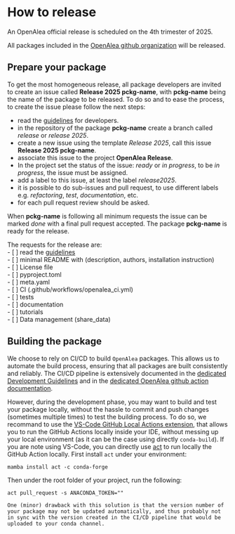 # How to release

An OpenAlea official release is scheduled on the 4th trimester of 2025.

All packages included in the [OpenAlea github organization](https://github.com/openalea) will be released.

## Prepare your package

To get the most homogeneous release, all package developers are invited to create an issue
called **Release 2025 pckg-name**, with **pckg-name** being the name of the package to be released.
To do so and to ease the process, to create the issue please follow the next steps:

- read the [guidelines](https://openalea.readthedocs.io/en/latest/development/guidelines.html)
for developers.
- in the repository of the package **pckg-name** create a branch called *release* or *release 2025*.
- create a new issue using the template *Release 2025*, call this issue **Release 2025 pckg-name**.
- associate this issue to the project **OpenAlea Release**.
- In the project set the status of the issue: *ready* or *in progress*,
to be *in progress*, the issue must be assigned.
- add a label to this issue, at least the label  *release2025*.
- it is possible to do sub-issues and pull request, to use different labels e.g. *refactoring*,
*test*, *documentation*, etc.
- for each pull request review should be asked.

When **pckg-name** is following all minimum requests the issue can be marked *done* with a final
pull request accepted. The package **pckg-name** is ready for the release.

The requests for the release are:\
\- [ ] read the [guidelines](https://openalea.readthedocs.io/en/latest/development/guidelines.html)\
\- [ ] minimal README with (description, authors, installation instruction)\
\- [ ] License file\
\- [ ] pyproject.toml\
\- [ ] meta.yaml\
\- [ ] CI (.github/workflows/openalea_ci.yml)\
\- [ ] tests\
\- [ ] documentation\
\- [ ] tutorials\
\- [ ] Data management (share_data)

## Building the package

We choose to rely on CI/CD to build `OpenAlea` packages. This allows us to automate the build process, ensuring that all packages are built consistently and reliably. The CI/CD pipeline is extensively documented in the [dedicated Development Guidelines](guidelines.md#ci-cd) and in the [dedicated OpenAlea github action documentation](https://github.com/openalea/action-build-publish-anaconda/blob/main/doc/workflows/openalea_ci/README.md).

However, during the development phase, you may want to build and test your package locally, without the hassle to commit and push changes (sometimes multiple times) to test the building process. To do so, we recommand to use the [VS-Code GitHub Local Actions extension](https://marketplace.visualstudio.com/items?itemName=SanjulaGanepola.github-local-actions), that allows you to run the GitHub Actions locally inside your IDE, without messing up your local environment (as it can be the case using directly `conda-build`).
If you are note using VS-Code, you can directly use [act](https://github.com/nektos/act) to run locally the GitHub 
Action locally. First install `act` under your environment:
```commandline
mamba install act -c conda-forge
```
Then under the root folder of your project, run the following:
```commandline
act pull_request -s ANACONDA_TOKEN=""
```

```{note}
One (minor) drawback with this solution is that the version number of your package may not be updated automatically, and thus probably not in sync with the version created in the CI/CD pipeline that would be uploaded to your conda channel.
```

